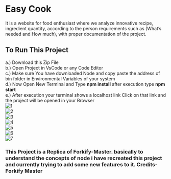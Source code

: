 # Easy Cook
It is a website for food enthusiast where we analyze innovative recipe, ingredient quantity, according to the person requirements such as (What’s needed and How much), with proper documentation of the project.

## To Run This Project 
a.) Download this Zip File <br/>
b.) Open Project in VsCode or any Code Editor <br/>
c.) Make sure You have downloaded Node and copy paste the address of bin folder in Environmental Variables of your system <br/>
d.) Now Open New Terminal and Type **npm install** after execution type **npm start** <br/>
e.) After execution your terminal shows a localhost link Click on that link and the project will be opened in your Browser <br/>
![1](https://github.com/Rishu1204/Easy-Cook/assets/104202825/ae047ec0-4c81-41dc-8818-52d90f1c1208)<br/>
![2](https://github.com/Rishu1204/Easy-Cook/assets/104202825/faddef96-fe1f-400e-bb6c-23bfc16c6955)<br/>
![3](https://github.com/Rishu1204/Easy-Cook/assets/104202825/4629f0b5-55e0-4dc2-8e0c-a87c0412175e)<br/>
![4](https://github.com/Rishu1204/Easy-Cook/assets/104202825/1f254fa1-660d-4eac-8211-5f4a3de86d96)<br/>
![5](https://github.com/Rishu1204/Easy-Cook/assets/104202825/58425d96-5cd1-4bc4-95d9-4f57780000c5) <br/>
![6](https://github.com/Rishu1204/Easy-Cook/assets/104202825/873ad6c4-c8c5-4bba-b5ec-3c98b2f5a93a)<br/>
![7](https://github.com/Rishu1204/Easy-Cook/assets/104202825/de678811-ea99-442c-899a-eaadc09d3c56)<br/>

### This Project is a Replica of Forkify-Master. basically to understand the concepts of node i have recreated this project and currently trying to add some new features to it. Credits-  Forkify Master
